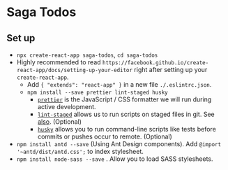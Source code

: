 # Saga Todos

## Set up

- `npx create-react-app saga-todos`, `cd saga-todos`
- Highly recommended to read `https://facebook.github.io/create-react-app/docs/setting-up-your-editor` right after setting up your `create-react-app`.
  - Add `{ "extends": "react-app" }` in a new file `./.eslintrc.json`.
  - `npm install --save prettier lint-staged husky`
    - [`prettier`](https://prettier.io/docs/en/) is the JavaScript / CSS formatter we will run during active development.
    - [`lint-staged`](https://www.npmjs.com/package/lint-staged) allows us to run scripts on staged files in git. See [also](https://medium.com/@okonetchnikov/make-linting-great-again-f3890e1ad6b8). (Optional)
    - [`husky`](https://www.npmjs.com/package/husky) allows you to run command-line scripts like tests before commits or pushes occur to remote. (Optional)
- `npm install antd --save` (Using Ant Design components). Add `@import '~antd/dist/antd.css';` to index stylesheet.
- `npm install node-sass --save` . Allow you to load SASS stylesheets.